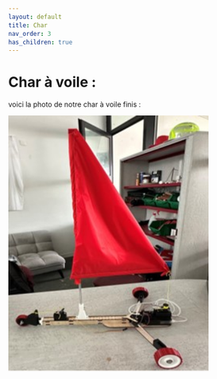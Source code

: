 ```yaml
---
layout: default
title: Char
nav_order: 3
has_children: true
---
```


# Char à voile :
voici la photo de notre char à voile finis : 

<img src="../images/char_vrai.jpg" height="80%" width="80%">